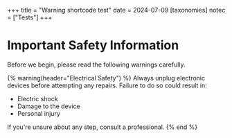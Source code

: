 +++
title = "Warning shortcode test"
date = 2024-07-09
[taxonomies]
notec = ["Tests"]
+++

# Important Safety Information

Before we begin, please read the following warnings carefully.

{% warning(header="Electrical Safety") %}
Always unplug electronic devices before attempting any repairs. Failure to do so could result in:

- Electric shock
- Damage to the device
- Personal injury

If you're unsure about any step, consult a professional.
{% end %}